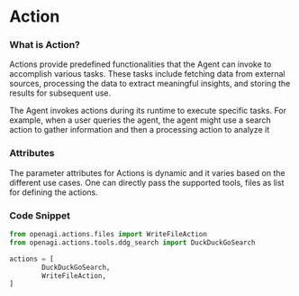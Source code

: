 # Action

### What is Action?

Actions provide predefined functionalities that the Agent can invoke to accomplish various tasks. These tasks include fetching data from external sources, processing the data to extract meaningful insights, and storing the results for subsequent use.&#x20;

The Agent invokes actions during its runtime to execute specific tasks. For example, when a user queries the agent, the agent might use a search action to gather information and then a processing action to analyze it

### Attributes

The parameter attributes for Actions is dynamic and it varies based on the different use cases. One can directly pass the supported tools, files as list for defining the actions.&#x20;

### Code Snippet

```python
from openagi.actions.files import WriteFileAction
from openagi.actions.tools.ddg_search import DuckDuckGoSearch

actions = [
        DuckDuckGoSearch,
        WriteFileAction,
] 
```
